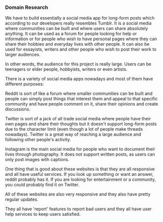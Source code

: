 ### Domain Research

We have to build essentially a social media app for long-form posts which according to our developers really resembles Tumblr. It is a social media where communities can be built and where users can share absolutely anything. It can be used as a forum for people looking for help or information or for people who wish to have personal pages where they can share their hobbies and everyday lives with other people. It can also be used for essayists, writers and other people who wish to post their work to larger audiences.

In other words, the audience for this project is really large. Users can be teenagers or elder people, hobbyists, writers or even artists.

There is a variety of social media apps nowadays and most of them have different purposes:

Reddit is sort of like a forum where smaller communities can be built and people can simply post things that interest them and appeal to that specific community and have people comment on it, share their opinions and create discussions.

Twitter is sort of a jack of all trade social media where people have their own pages and share their thoughts but it doesn't support long-form posts due to the character limit (even though a lot of people make threads nowadays). Twitter is a great way of reaching a large audience and following other people's activity.

Instagram is the main social media for people who want to document their lives through photography. It does not support written posts, as users can only post images with captions.

One thing that is good about these websites is that they are all responsive and all have useful services. If you look up something or want an answer, reddit probably has it. If you are looking for entertainment or a community, you could probably find it on Twitter. 

All of these websites are also very responsive and they also have pretty regular updates. 

They all have 'report' features to report bad users and they all have user help services to keep users satisfied.